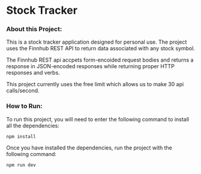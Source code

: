 # Stock Tracker


### About this Project:
This is a stock tracker application designed for personal use. The project uses the Finnhub REST API to return data associated with any stock symbol.

The Finnhub REST api accpets form-encoided request bodies and returns a response in JSON-encoded responses while returning proper HTTP responses and verbs.

This project currently uses the free limit which allows us to make 30 api calls/second.

### How to Run:

To run this project, you will need to enter the following command to install all the dependencies:

`npm install`

Once you have installed the dependencies, run the project with the following command:

`npm run dev`
